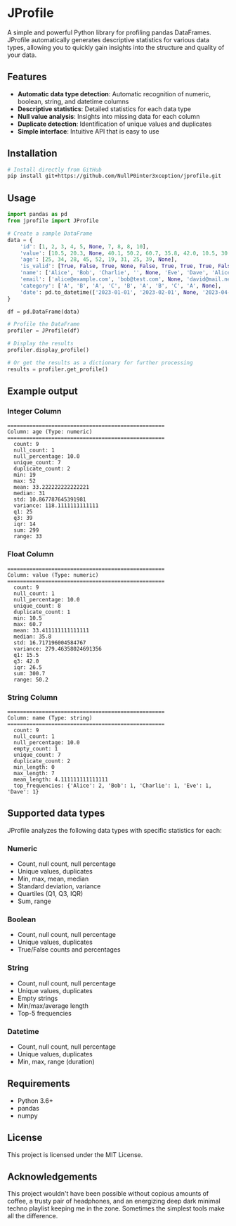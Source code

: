 # JProfile

A simple and powerful Python library for profiling pandas DataFrames. JProfile automatically generates descriptive statistics for various data types, allowing you to quickly gain insights into the structure and quality of your data.

## Features

- **Automatic data type detection**: Automatic recognition of numeric, boolean, string, and datetime columns
- **Descriptive statistics**: Detailed statistics for each data type
- **Null value analysis**: Insights into missing data for each column
- **Duplicate detection**: Identification of unique values and duplicates
- **Simple interface**: Intuitive API that is easy to use

## Installation

```bash
# Install directly from GitHub
pip install git+https://github.com/NullP0inter3xception/jprofile.git
```

## Usage

```python
import pandas as pd
from jprofile import JProfile

# Create a sample DataFrame
data = {
    'id': [1, 2, 3, 4, 5, None, 7, 8, 8, 10],
    'value': [10.5, 20.3, None, 40.1, 50.2, 60.7, 35.8, 42.0, 10.5, 30.6],
    'age': [25, 34, 28, 45, 52, 19, 31, 25, 39, None],
    'is_valid': [True, False, True, None, False, True, True, True, False, False],
    'name': ['Alice', 'Bob', 'Charlie', '', None, 'Eve', 'Dave', 'Alice', 'Frank', 'Grace'],
    'email': ['alice@example.com', 'bob@test.com', None, 'david@mail.net', 'emily@domain.org', '', 'dave@example.com', 'alice2@mail.com', 'frank@test.net', None],
    'category': ['A', 'B', 'A', 'C', 'B', 'A', 'B', 'C', 'A', None],
    'date': pd.to_datetime(['2023-01-01', '2023-02-01', None, '2023-04-01', '2023-05-01', '2023-06-01', '2023-01-15', '2023-02-28', '2023-04-01', '2023-07-12'])
}

df = pd.DataFrame(data)

# Profile the DataFrame
profiler = JProfile(df)

# Display the results
profiler.display_profile()

# Or get the results as a dictionary for further processing
results = profiler.get_profile()
```

## Example output

### Integer Column
```
==================================================
Column: age (Type: numeric)
==================================================
  count: 9
  null_count: 1
  null_percentage: 10.0
  unique_count: 7
  duplicate_count: 2
  min: 19
  max: 52
  mean: 33.222222222222221
  median: 31
  std: 10.867787645391981
  variance: 118.1111111111111
  q1: 25
  q3: 39
  iqr: 14
  sum: 299
  range: 33
```

### Float Column
```
==================================================
Column: value (Type: numeric)
==================================================
  count: 9
  null_count: 1
  null_percentage: 10.0
  unique_count: 8
  duplicate_count: 1
  min: 10.5
  max: 60.7
  mean: 33.411111111111111
  median: 35.8
  std: 16.717196004584767
  variance: 279.46358024691356
  q1: 15.5
  q3: 42.0
  iqr: 26.5
  sum: 300.7
  range: 50.2
```

### String Column
```
==================================================
Column: name (Type: string)
==================================================
  count: 9
  null_count: 1
  null_percentage: 10.0
  empty_count: 1
  unique_count: 7
  duplicate_count: 2
  min_length: 0
  max_length: 7
  mean_length: 4.111111111111111
  top_frequencies: {'Alice': 2, 'Bob': 1, 'Charlie': 1, 'Eve': 1, 'Dave': 1}
```

## Supported data types

JProfile analyzes the following data types with specific statistics for each:

### Numeric
- Count, null count, null percentage
- Unique values, duplicates
- Min, max, mean, median
- Standard deviation, variance
- Quartiles (Q1, Q3, IQR)
- Sum, range

### Boolean
- Count, null count, null percentage
- Unique values, duplicates
- True/False counts and percentages

### String
- Count, null count, null percentage
- Unique values, duplicates
- Empty strings
- Min/max/average length
- Top-5 frequencies

### Datetime
- Count, null count, null percentage
- Unique values, duplicates
- Min, max, range (duration)

## Requirements

- Python 3.6+
- pandas
- numpy

## License

This project is licensed under the MIT License. 

## Acknowledgements
This project wouldn't have been possible without copious amounts of coffee, a trusty pair of headphones, and an energizing deep dark minimal techno playlist keeping me in the zone. Sometimes the simplest tools make all the difference.